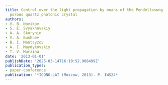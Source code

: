 ```yaml
---
title: Control over the light propagation by means of the Pendellosung effect in 1D
  porous quartz photonic crystal
authors:
- V. B. Novikov
- S. E. Svyakhovskiy
- A. A. Skorynin
- V. A. Bushuev
- B. I. Mantsyzov
- A. I. Maydykovskiy
- T. V. Murzina
date: '2013-01-01'
publishDate: '2025-03-14T16:10:52.908499Z'
publication_types:
- paper-conference
publication: '*ICONO-LAT (Moscow, 2013). P. IWS24*'
---
```

